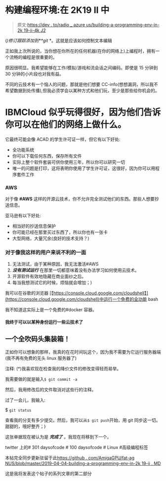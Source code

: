 # 构建编程环境:在 2K19 II 中

> 原文:[https://dev . to/radio _ azure us/building-a-programming-env-in-2k 19-ii-4k J2](https://dev.to/radio_azureus/building-a-programming-env-in-2k19-ii-4kj2)

(*)修订跟踪添加到**git* *。这就是应该如何控制文本编辑

正如我上次所说的，当你想在你所在的任何机器(在你的网络上)上编程时，拥有一个流畅的编程是很重要的。

原因很明显。我希望能够在工作/模拟/游戏和流会话之间编码。即使是 15 分钟到 30 分钟的小片段也对我有益。

不同的云技术有一个恼人的问题，那就是他们想要 CC-info(想想漏洞，所以我不希望数据到处传播),但我必须学会以某种方式和他们玩，至少是那些给你机会的。

# IBMCloud 似乎玩得很好，因为他们告诉你可以在他们的网络上做什么。

它最终可能会像 ACAD 的学生许可证一样，但它有以下好处:

*   全功能系统
*   你可以下载任何东西，保存所有文件
*   实际上整个软件套装可供你使用三年，所以你可以研究一切
*   唯一的问题是打印，这将表明你使用了学生许可证，这很好，因为你可以用程序套件工作

### [](#aws)AWS

对于像 **#AWS** 这样的开源云技术，你不允许完全测试他们的东西。那些人想要抄送信息。

亚马逊有以下好处:

*   相当好的抄送信息保护
*   你可能已经在那里买过东西了，所以你也有一张卡
*   大型网络，大量冗余(良好的技术支持？)

### [](#the-downside-for-users-like-me)对于像我这样的用户来说不利的一面

1.  无法测试，由于某种原因，我无法激活#AWS
2.  ***没有测试运行*** 在那里一切都意味着没有办法学习如何使用云技术。
3.  开源软件有效地隐藏在商业面纱之后。
4.  每当我想测试它的时候，烦恼就会增加；)

我可以在谷歌的浏览器
[【https://console.cloud.google.com/cloudshell】](https://console.cloud.google.com/cloudshell)中运行一个免费的全功能 bash

我不知道这实际上是一个免费的#docker 容器。

#### 我终于可以以某种身份运行一些云技术了

## [](#a-full-blown-docker-container)一个全吹码头集装箱！

正如你可以想象的那样，我真的在花时间玩这个，因为我不需要为它运行服务器端(我不再有免费的无头 linux 服务器了)

注释:
(*)我喜欢现在检查我的降价文件的修改变得轻而易举。

我需要做的就是输入`$ git commit -a`

然后，我用修改后的文件取消对这些行的注释。

过了一会儿，我输入:

$ `git status`

查看我的分支有多少提交。然后，我可以从`$ git push`开始，用 git 同步这一切。
甜甜的，哦好整齐；)

这张单据现在被认为是 ***完成了*** 。我现在将移到下一个。

twitter 上的# 301 daysofcode # 100 daysofcode # Linux #高级编程标签

本帖完全同步更新驻留于此[https://github . com/AmigaGPU/fat-ag NUS/blob/master/2019-04-04-building-a-programming-env-in-2k 19-ii . MD](https://github.com/AmigaGPU/fat-agnus/blob/master/2019-04-04-building-a-programming-env-in-2k19-ii.md)

这是我将发表这个帖子的系列文章的第二部分